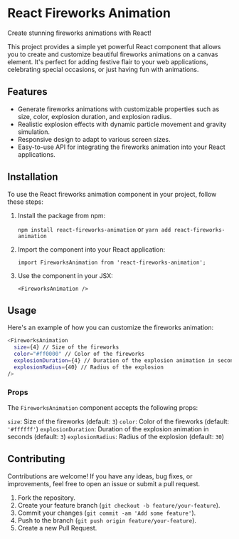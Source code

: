 # React Fireworks Animation

Create stunning fireworks animations with React!

This project provides a simple yet powerful React component that allows you to create and customize beautiful fireworks animations on a canvas element. It's perfect for adding festive flair to your web applications, celebrating special occasions, or just having fun with animations.

## Features

- Generate fireworks animations with customizable properties such as size, color, explosion duration, and explosion radius.
- Realistic explosion effects with dynamic particle movement and gravity simulation.
- Responsive design to adapt to various screen sizes.
- Easy-to-use API for integrating the fireworks animation into your React applications.

## Installation

To use the React fireworks animation component in your project, follow these steps:

1. Install the package from npm:

    `npm install react-fireworks-animation` or `yarn add react-fireworks-animation`

2. Import the component into your React application:

    `import FireworksAnimation from 'react-fireworks-animation';`

3. Use the component in your JSX:

    `<FireworksAnimation />`

## Usage

Here's an example of how you can customize the fireworks animation:

  ```bash
  <FireworksAnimation
    size={4} // Size of the fireworks
    color="#ff0000" // Color of the fireworks
    explosionDuration={4} // Duration of the explosion animation in seconds
    explosionRadius={40} // Radius of the explosion
  />
  ```

### Props

The `FireworksAnimation` component accepts the following props:

`size`: Size of the fireworks (default: `3`)
`color`: Color of the fireworks (default: `'#ffffff'`)
`explosionDuration`: Duration of the explosion animation in seconds (default: `3`)
`explosionRadius`: Radius of the explosion (default: `30`)

## Contributing

Contributions are welcome! If you have any ideas, bug fixes, or improvements, feel free to open an issue or submit a pull request.

1. Fork the repository.
2. Create your feature branch (`git checkout -b feature/your-feature`).
3. Commit your changes (`git commit -am 'Add some feature'`).
4. Push to the branch (`git push origin feature/your-feature`).
5. Create a new Pull Request.

